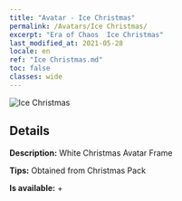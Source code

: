 ```yaml
---
title: "Avatar - Ice Christmas"
permalink: /Avatars/Ice Christmas/
excerpt: "Era of Chaos  Ice Christmas"
last_modified_at: 2021-05-28
locale: en
ref: "Ice Christmas.md"
toc: false
classes: wide
---
```

 ![Ice Christmas](/images/a/avatarFrame_48.png)

## Details

 **Description:** White Christmas Avatar Frame 

 **Tips:** Obtained from Christmas Pack 

 **Is available:**  + 

